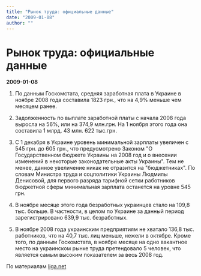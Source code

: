 ```yaml
---
title: "Рынок труда: официальные данные"
date: "2009-01-08"
author: ""
---
```


# Рынок труда: официальные данные

**2009-01-08** 

1. По данным Госкомстата, средняя заработная плата в Украине в ноябре 2008 года составила 1823 грн., что на 4,9% меньше чем месяцем ранее.

2. Задолженность по выплате заработной платы с начала 2008 года выросла на 56%, или на 374,9 млн.грн. На 1 ноября этого года она составила 1 млрд. 43 млн. 622 тыс.грн.

3. С 1 декабря в Украине уровень минимальной зарплаты увеличен с 545 грн. до 605 грн., что предусмотрено Законом "О Государственном бюджете Украины на 2008 год и о внесении изменений в некоторые законодательные акты Украины". Тем не менее, данное увеличение никак не отразится на "бюджетниках". По словам Министра труда и соцполитики Украины Людмилы Денисовой, для первого разряда тарифной сетки работников бюджетной сферы минимальная зарплата останется на уровне 545 грн.

4. В ноябре месяце этого года безработных украинцев стало на 109,8 тыс. больше. В частности, в целом по Украине за данный период зарегистрировано 639,9 тыс. безработных.

5. В ноябре 2008 года украинским предприятиям не хватало 136,8 тыс. работников, что на 40,7 тыс. лиц меньше, нежели в октябре. Кроме того, по данным Госкомстата, в ноябре месяце на одно вакантное место на украинском рынке труда претендовало 5 человек, что является самым высоким показателем за весь 2008 год.

По материалам [liga.net](http://biz.liga.net/articles/EA080284.html)
